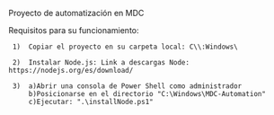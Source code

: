 Proyecto de automatización en MDC

Requisitos para su funcionamiento:
       
     1)  Copiar el proyecto en su carpeta local: C\\:Windows\

     2)  Instalar Node.js: Link a descargas Node: https://nodejs.org/es/download/

     3)  a)Abrir una consola de Power Shell como administrador
         b)Posicionarse en el directorio "C:\Windows\MDC-Automation"
         c)Ejecutar: ".\installNode.ps1"
